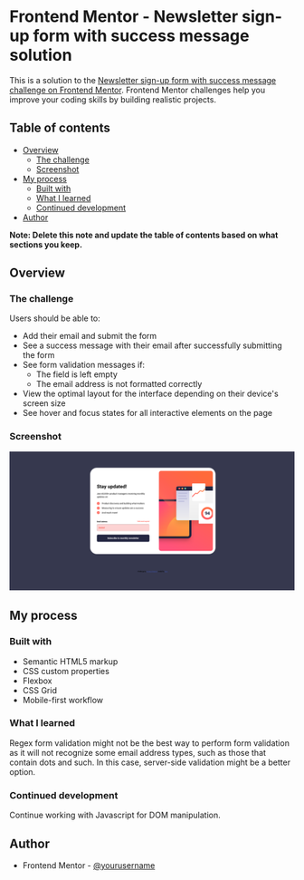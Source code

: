 # Frontend Mentor - Newsletter sign-up form with success message solution

This is a solution to the [Newsletter sign-up form with success message challenge on Frontend Mentor](https://www.frontendmentor.io/challenges/newsletter-signup-form-with-success-message-3FC1AZbNrv). Frontend Mentor challenges help you improve your coding skills by building realistic projects. 

## Table of contents

- [Overview](#overview)
  - [The challenge](#the-challenge)
  - [Screenshot](#screenshot)
- [My process](#my-process)
  - [Built with](#built-with)
  - [What I learned](#what-i-learned)
  - [Continued development](#continued-development)
 - [Author](#author)

**Note: Delete this note and update the table of contents based on what sections you keep.**

## Overview

### The challenge

Users should be able to:

- Add their email and submit the form
- See a success message with their email after successfully submitting the form
- See form validation messages if:
  - The field is left empty
  - The email address is not formatted correctly
- View the optimal layout for the interface depending on their device's screen size
- See hover and focus states for all interactive elements on the page

### Screenshot

![](assets/images/screenshot.png)

## My process

### Built with

- Semantic HTML5 markup
- CSS custom properties
- Flexbox
- CSS Grid
- Mobile-first workflow


### What I learned

Regex form validation might not be the best way to perform form validation as it will not recognize some email address types, such as those that contain dots and such.
In this case, server-side validation might be a better option.


### Continued development

Continue working with Javascript for DOM manipulation.


## Author

- Frontend Mentor - [@yourusername](https://www.frontendmentor.io/profile/d8701a)



